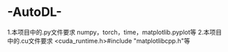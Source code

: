 # -AutoDL-
1.本项目中的.py文件要求
numpy，torch，time，matplotlib.pyplot等
2.本项目中的.cu文件要求
<iostream> <cstdlib> <ctime> <cuda_runtime.h>#include <iostream> <chrono> <vector> <fstream> <iomanip> <sstream> "matplotlibcpp.h"等
